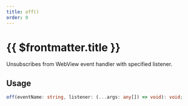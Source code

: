 ```yaml
---
title: off()
order: 0
---
```


# {{ $frontmatter.title }}

Unsubscribes from WebView event handler with specified listener.

## Usage

```ts
off(eventName: string, listener: (...args: any[]) => void): void;
```
